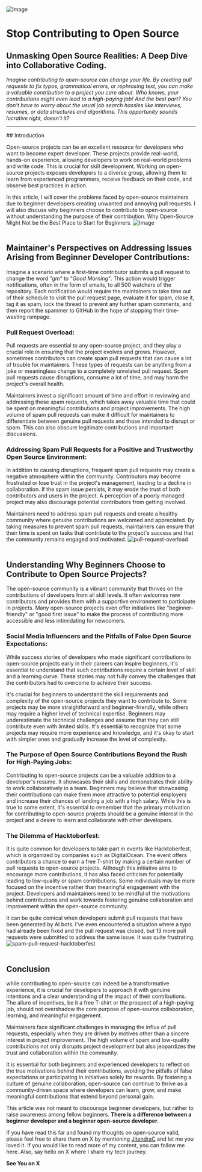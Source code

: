 ![Image](https://github.com/J11tendra/NerdNarratives/blob/main/Images/banner.png?raw=true)
# Stop Contributing to Open Source
## Unmasking Open Source Realities: A Deep Dive into Collaborative Coding.
*Imagine contributing to open-source can change your life. By creating pull requests to fix typos, grammatical errors, or rephrasing text, you can make a valuable contribution to a project you care about. Who knows, your contributions might even lead to a high-paying job! And the best part? You don't have to worry about the usual job search hassles like interviews, resumes, or data structures and algorithms. This opportunity sounds lucrative right, doesn't it?*
<br/>
<hr/>
## Introduction

Open-source projects can be an excellent resource for developers who want to become expert developer. These projects provide real-world, hands-on experience, allowing developers to work on real-world problems and write code. This is crucial for skill development. Working on open-source projects exposes developers to a diverse group, allowing them to learn from experienced programmers, receive feedback on their code, and observe best practices in action. 

In this article, I will cover the problems faced by open-source maintainers due to beginner developers creating unwanted and annoying pull requests. I will also discuss why beginners choose to contribute to open-source without understanding the purpose of their contribution. Why Open-Source Might Not be the Best Place to Start for Beginners.
![Image](https://github.com/J11tendra/NerdNarratives/blob/main/Images/hacktoberfest.png?raw=true)
<br/><br/>
## Maintainer's Perspectives on Addressing Issues Arising from Beginner Developer Contributions:
Imagine a scenario where a first-time contributor submits a pull request to change the word *"gm"* to *"Good Morning"*. This action would trigger notifications, often in the form of emails, to all 500 watchers of the repository. Each notification would require the maintainers to take time out of their schedule to visit the pull request page, evaluate it for spam, close it, tag it as spam, lock the thread to prevent any further spam comments, and then report the spammer to GitHub in the hope of stopping their time-wasting rampage.

### Pull Request Overload:
Pull requests are essential to any open-source project, and they play a crucial role in ensuring that the project evolves and grows. However, sometimes contributors can create spam pull requests that can cause a lot of trouble for maintainers. These types of requests can be anything from a joke or meaningless change to a completely unrelated pull request. Spam pull requests cause disruptions, consume a lot of time, and may harm the project's overall health.

Maintainers invest a significant amount of time and effort in reviewing and addressing these spam requests, which takes away valuable time that could be spent on meaningful contributions and project improvements. The high volume of spam pull requests can make it difficult for maintainers to differentiate between genuine pull requests and those intended to disrupt or spam. This can also obscure legitimate contributions and important discussions.

###  Addressing Spam Pull Requests for a Positive and Trustworthy Open Source Environment:
In addition to causing disruptions, frequent spam pull requests may create a negative atmosphere within the community. Contributors may become frustrated or lose trust in the project's management, leading to a decline in collaboration. If the spam issue persists, it may erode the trust of both contributors and users in the project. A perception of a poorly managed project may also discourage potential contributors from getting involved.

Maintainers need to address spam pull requests and create a healthy community where genuine contributions are welcomed and appreciated. By taking measures to prevent spam pull requests, maintainers can ensure that their time is spent on tasks that contribute to the project's success and that the community remains engaged and motivated.
![pull-request-overload](https://github.com/J11tendra/NerdNarratives/blob/main/Images/spam-pr.png?raw=true)
<br/><br/>
##  Understanding Why Beginners Choose to Contribute to Open Source Projects?

The open-source community is a vibrant community that thrives on the contributions of developers from all skill levels. It often welcomes new contributors and provides them with a supportive environment to participate in projects. Many open-source projects even offer initiatives like "beginner-friendly" or "good first issue" to make the process of contributing more accessible and less intimidating for newcomers.

###  Social Media Influencers and the Pitfalls of False Open Source Expectations:
While success stories of developers who made significant contributions to open-source projects early in their careers can inspire beginners, it's essential to understand that such contributions require a certain level of skill and a learning curve. These stories may not fully convey the challenges that the contributors had to overcome to achieve their success.

It's crucial for beginners to understand the skill requirements and complexity of the open-source projects they want to contribute to. Some projects may be more straightforward and beginner-friendly, while others may require a higher level of technical expertise. Beginners may underestimate the technical challenges and assume that they can still contribute even with limited skills. It's essential to recognize that some projects may require more experience and knowledge, and it's okay to start with simpler ones and gradually increase the level of complexity.

### The Purpose of Open Source Contributions Beyond the Rush for High-Paying Jobs:
Contributing to open-source projects can be a valuable addition to a developer's resume. It showcases their skills and demonstrates their ability to work collaboratively in a team. Beginners may believe that showcasing their contributions can make them more attractive to potential employers and increase their chances of landing a job with a high salary. While this is true to some extent, it's essential to remember that the primary motivation for contributing to open-source projects should be a genuine interest in the project and a desire to learn and collaborate with other developers.

### The Dilemma of Hacktoberfest:
It is quite common for developers to take part in events like Hacktoberfest, which is organized by companies such as DigitalOcean. The event offers contributors a chance to earn a free T-shirt by making a certain number of pull requests to open-source projects. Although this initiative aims to encourage more contributions, it has also faced criticism for potentially leading to low-quality or spam contributions. Some individuals may be more focused on the incentive rather than meaningful engagement with the project. Developers and maintainers need to be mindful of the motivations behind contributions and work towards fostering genuine collaboration and improvement within the open-source community.

It can be quite comical when developers submit pull requests that have been generated by AI bots. I've even encountered a situation where a typo had already been fixed and the pull request was closed, but 13 more pull requests were submitted to address the same issue. It was quite frustrating.
![spam-pull-request-hacktoberfest](https://github.com/J11tendra/NerdNarratives/blob/main/Images/hacktoberfest-spam.png?raw=true)
<br/><br/>
## Conclusion
while contributing to open-source can indeed be a transformative experience, it is crucial for developers to approach it with genuine intentions and a clear understanding of the impact of their contributions. The allure of incentives, be it a free T-shirt or the prospect of a high-paying job, should not overshadow the core purpose of open-source collaboration, learning, and meaningful engagement.

Maintainers face significant challenges in managing the influx of pull requests, especially when they are driven by motives other than a sincere interest in project improvement. The high volume of spam and low-quality contributions not only disrupts project development but also jeopardizes the trust and collaboration within the community.

It is essential for both beginners and experienced developers to reflect on the true motivations behind their contributions, avoiding the pitfalls of false expectations or participating in initiatives solely for rewards. By fostering a culture of genuine collaboration, open-source can continue to thrive as a community-driven space where developers can learn, grow, and make meaningful contributions that extend beyond personal gain.

This article was not meant to discourage beginner developers, but rather to raise awareness among fellow beginners. **There is a difference between a beginner developer and a beginner open-source developer**.

If you have read this far and found my thoughts on open-source valid, please feel free to share them on X by mentioning [JitendraC](https://twitter.com/JiitendraC) and let me you loved it. If you would like to read more of my content, you can follow me here. Also, say hello on X where I share my tech journey.

**See You on X**